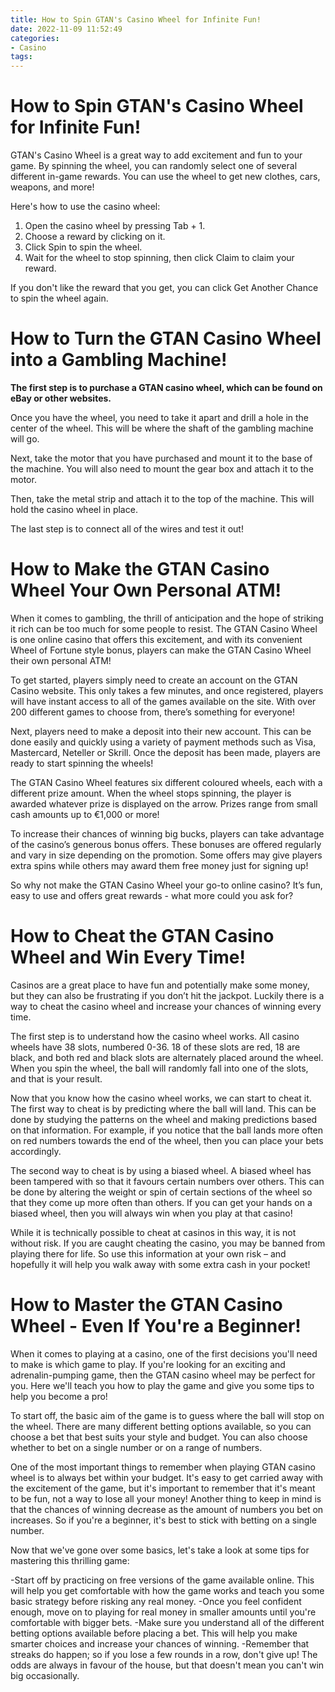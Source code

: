 ```yaml
---
title: How to Spin GTAN's Casino Wheel for Infinite Fun!
date: 2022-11-09 11:52:49
categories:
- Casino
tags:
---
```



#  How to Spin GTAN's Casino Wheel for Infinite Fun!

GTAN's Casino Wheel is a great way to add excitement and fun to your game. By spinning the wheel, you can randomly select one of several different in-game rewards. You can use the wheel to get new clothes, cars, weapons, and more!

Here's how to use the casino wheel:

1. Open the casino wheel by pressing Tab + 1.
2. Choose a reward by clicking on it.
3. Click Spin to spin the wheel.
4. Wait for the wheel to stop spinning, then click Claim to claim your reward.

If you don't like the reward that you get, you can click Get Another Chance to spin the wheel again.

#  How to Turn the GTAN Casino Wheel into a Gambling Machine!

**The first step is to purchase a GTAN casino wheel, which can be found on eBay or other websites.**

Once you have the wheel, you need to take it apart and drill a hole in the center of the wheel. This will be where the shaft of the gambling machine will go.

Next, take the motor that you have purchased and mount it to the base of the machine. You will also need to mount the gear box and attach it to the motor.

Then, take the metal strip and attach it to the top of the machine. This will hold the casino wheel in place.

The last step is to connect all of the wires and test it out!

#  How to Make the GTAN Casino Wheel Your Own Personal ATM!

When it comes to gambling, the thrill of anticipation and the hope of striking it rich can be too much for some people to resist. The GTAN Casino Wheel is one online casino that offers this excitement, and with its convenient Wheel of Fortune style bonus, players can make the GTAN Casino Wheel their own personal ATM!

To get started, players simply need to create an account on the GTAN Casino website. This only takes a few minutes, and once registered, players will have instant access to all of the games available on the site. With over 200 different games to choose from, there’s something for everyone!

Next, players need to make a deposit into their new account. This can be done easily and quickly using a variety of payment methods such as Visa, Mastercard, Neteller or Skrill. Once the deposit has been made, players are ready to start spinning the wheels!

The GTAN Casino Wheel features six different coloured wheels, each with a different prize amount. When the wheel stops spinning, the player is awarded whatever prize is displayed on the arrow. Prizes range from small cash amounts up to €1,000 or more!

To increase their chances of winning big bucks, players can take advantage of the casino’s generous bonus offers. These bonuses are offered regularly and vary in size depending on the promotion. Some offers may give players extra spins while others may award them free money just for signing up!

So why not make the GTAN Casino Wheel your go-to online casino? It’s fun, easy to use and offers great rewards - what more could you ask for?

#  How to Cheat the GTAN Casino Wheel and Win Every Time! 

Casinos are a great place to have fun and potentially make some money, but they can also be frustrating if you don’t hit the jackpot. Luckily there is a way to cheat the casino wheel and increase your chances of winning every time.

The first step is to understand how the casino wheel works. All casino wheels have 38 slots, numbered 0-36. 18 of these slots are red, 18 are black, and both red and black slots are alternately placed around the wheel. When you spin the wheel, the ball will randomly fall into one of the slots, and that is your result. 

Now that you know how the casino wheel works, we can start to cheat it. The first way to cheat is by predicting where the ball will land. This can be done by studying the patterns on the wheel and making predictions based on that information. For example, if you notice that the ball lands more often on red numbers towards the end of the wheel, then you can place your bets accordingly. 

The second way to cheat is by using a biased wheel. A biased wheel has been tampered with so that it favours certain numbers over others. This can be done by altering the weight or spin of certain sections of the wheel so that they come up more often than others. If you can get your hands on a biased wheel, then you will always win when you play at that casino! 

While it is technically possible to cheat at casinos in this way, it is not without risk. If you are caught cheating the casino, you may be banned from playing there for life. So use this information at your own risk – and hopefully it will help you walk away with some extra cash in your pocket!

#  How to Master the GTAN Casino Wheel - Even If You're a Beginner!

When it comes to playing at a casino, one of the first decisions you'll need to make is which game to play. If you're looking for an exciting and adrenalin-pumping game, then the GTAN casino wheel may be perfect for you. Here we'll teach you how to play the game and give you some tips to help you become a pro!

To start off, the basic aim of the game is to guess where the ball will stop on the wheel. There are many different betting options available, so you can choose a bet that best suits your style and budget. You can also choose whether to bet on a single number or on a range of numbers.

One of the most important things to remember when playing GTAN casino wheel is to always bet within your budget. It's easy to get carried away with the excitement of the game, but it's important to remember that it's meant to be fun, not a way to lose all your money! Another thing to keep in mind is that the chances of winning decrease as the amount of numbers you bet on increases. So if you're a beginner, it's best to stick with betting on a single number.

Now that we've gone over some basics, let's take a look at some tips for mastering this thrilling game:

-Start off by practicing on free versions of the game available online. This will help you get comfortable with how the game works and teach you some basic strategy before risking any real money.
-Once you feel confident enough, move on to playing for real money in smaller amounts until you're comfortable with bigger bets.
-Make sure you understand all of the different betting options available before placing a bet. This will help you make smarter choices and increase your chances of winning.
-Remember that streaks do happen; so if you lose a few rounds in a row, don't give up! The odds are always in favour of the house, but that doesn't mean you can't win big occasionally.